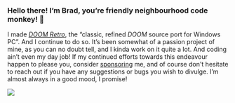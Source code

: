 ### Hello there! I’m Brad, you’re friendly neighbourhood code monkey! 👋

I made [*DOOM Retro*](https://github.com/bradharding/doomretro), the “classic, refined *DOOM* source port for Windows PC”. And I continue to do so. It’s been somewhat of a passion project of mine, as you can no doubt tell, and I kinda work on it quite a lot. And coding ain’t even my day job! If my continued efforts towards this endeavour happen to please you, consider [sponsoring](https://github.com/bradharding/doomretro/wiki/SPONSOR) me, and of course don't hesitate to reach out if you have any suggestions or bugs you wish to divulge. I’m almost always in a good mood, I promise!

![](https://github.com/bradharding/www.doomretro.com/raw/master/rainbow.png)
